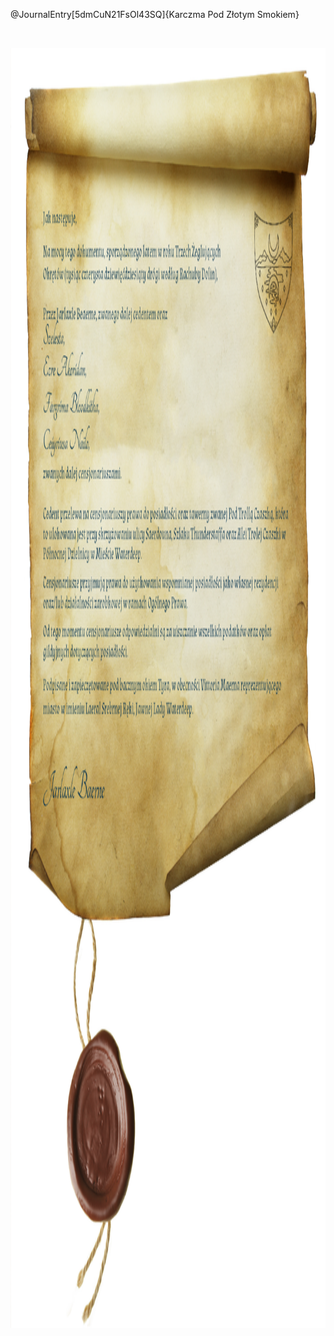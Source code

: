 <p>@JournalEntry[5dmCuN21FsOl43SQ]{Karczma Pod Złotym Smokiem}</p>
<p>&nbsp;</p>
<p><img src="images/Handouts/akt_wlasnosci.png" alt="" width="1448" height="2048"></p>